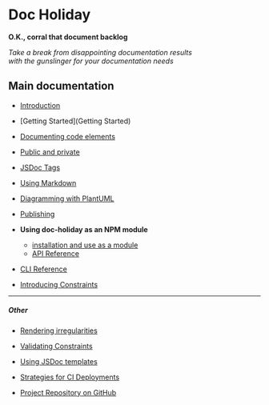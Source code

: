 
# Doc Holiday


__O.K., corral that document backlog__

_Take a break from disappointing documentation results_  
_with the gunslinger for your documentation needs_

## Main documentation
- [Introduction](intro)
- [Getting Started](Getting Started)
- [Documenting code elements]()
- [Public and private]()
- [JSDoc Tags]()
- [Using Markdown]()
- [Diagramming with PlantUML]()
- [Publishing](publish)

- __Using doc-holiday as an NPM module__
  - [installation and use as a module]() 
  - [API Reference](API)

- [CLI Reference](CLI)

- [Introducing Constraints](constraints)

<hr/>

##### Other
- [Rendering irregularities](Render+differences)
- [Validating Constraints](TypeCheck)
- [Using JSDoc templates]()
- [Strategies for CI Deployments]() 


- [Project Repository on GitHub](https://github.com/tremho/docholiday)

